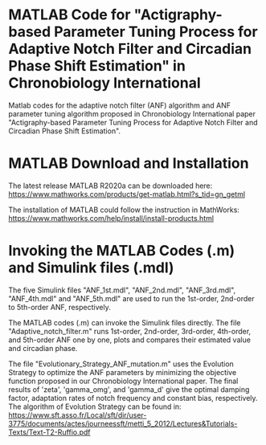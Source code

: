 # MATLAB Code for "Actigraphy-based Parameter Tuning Process for Adaptive Notch Filter and Circadian Phase Shift Estimation" in Chronobiology International
Matlab codes for the adaptive notch filter (ANF) algorithm and ANF parameter tuning algorithm proposed in Chronobiology International paper "Actigraphy-based Parameter Tuning Process for Adaptive Notch Filter and Circadian Phase Shift Estimation".
# MATLAB Download and Installation
The latest release MATLAB R2020a can be downloaded here:
https://www.mathworks.com/products/get-matlab.html?s_tid=gn_getml

The installation of MATLAB could follow the instruction in MathWorks:
https://www.mathworks.com/help/install/install-products.html

# Invoking the MATLAB Codes (.m) and Simulink files (.mdl)
The five Simulink files "ANF_1st.mdl", "ANF_2nd.mdl", "ANF_3rd.mdl", "ANF_4th.mdl" and "ANF_5th.mdl" are used to run the 1st-order, 2nd-order to 5th-order ANF, respectively.

The MATLAB codes (.m) can invoke the Simulink files directly. The file "Adaptive_notch_filter.m" runs 1st-order, 2nd-order, 3rd-order, 4th-order, and 5th-order ANF one by one, plots and compares their estimated value and circadian phase.

The file "Evolutionary_Strategy_ANF_mutation.m" uses the Evolution Strategy to optimize the ANF parameters by minimizing the objective function proposed in our Chronobiology International paper. The final results of 'zeta', 'gamma_omg', and 'gamma_d' give the optimal damping factor, adaptation rates of notch frequency and constant bias, respectively. The algorithm of Evolution Strategy can be found in:
https://www.sft.asso.fr/Local/sft/dir/user-3775/documents/actes/journeessft/metti_5_2012/Lectures&Tutorials-Texts/Text-T2-Ruffio.pdf
